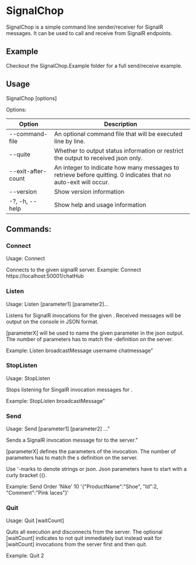 # SignalChop

SignalChop is a simple command line sender/receiver for SignalR messages. It can be used to call and receive from SignalR endpoints.

## Example
Checkout the SignalChop.Example folder for a full send/receive example.

## Usage

  SignalChop [options]

Options:

 | Option | Description |
 | --- | --- |
 | --command-file <command-file>           | An optional command file that will be executed line by line. |
 | --quite                                 | Whether to output status information or restrict the output to received json only. |
 | --exit-after-count <exit-after-count>   | An integer to indicate how many messages to retrieve before quitting. 0 indicates that no auto-exit will occur. |
 | --version                               | Show version information |
 | -?, -h, --help                          | Show help and usage information |
  
## Commands:
  
### Connect
Usage: Connect <server>

Connects to the given signalR server.
Example: Connect https://localhost:50001/chatHub
  
### Listen
Usage: Listen <method> [parameter1] [parameter2]...

Listens for SignalR invocations for the given <method>. Received messages will be output on the console in JSON format.

[parameterX] will be used to name the given parameter in the json output. The number of parameters has to match the <method>-definition on the server.

Example: Listen broadcastMessage username chatmessage"
  
### StopListen
Usage: StopListen <method>

Stops listening for SingalR invocation messages for <method>.

Example: StopListen broadcastMessage"

### Send
Usage: Send <method> [parameter1] [parameter2] ..."

Sends a SignalR invocation message for <method> to the server."

[parameterX] defines the parameters of the invocation. The number of parameters has to match the <method>s definition on the server.

Use '-marks to denote strings or json. Json parameters have to start with a curly bracket ({).

Example: Send Order 'Nike' 10 '{\"ProductName\":\"Shoe\", \"Id\":2, \"Comment\":\"Pink laces\"}'

### Quit
Usage: Quit [waitCount]

Quits all execution and disconnects from the server.
The optional [waitCount] indicates to not quit immediately but instead wait for [waitCount] invocations from the server first and then quit.

Example: Quit 2
